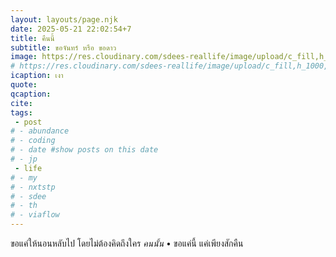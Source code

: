 ```yaml
---
layout: layouts/page.njk
date: 2025-05-21 22:02:54+7
title: คืนนี้
subtitle: ขอจันทร์ หรือ ขอดาว
image: https://res.cloudinary.com/sdees-reallife/image/upload/c_fill,h_800,w_1600/v1747921782/P_20160710_195559_BF_qo91oo.jpg
# https://res.cloudinary.com/sdees-reallife/image/upload/c_fill,h_1000,w_1800/v1747913324/IMG_1472_o8cpko.jpg
icaption: เงา
quote:
qcaption: 
cite: 
tags: 
 - post
# - abundance
# - coding
# - date #show posts on this date
# - jp
 - life
# - my
# - nxtstp
# - sdee
# - th
# - viaflow
---
```

ขอแค่ให้นอนหลับไป โดยไม่ต้องคิดถึงใคร *คนนั้น* • ขอแค่นี้ แค่เพียงสักคืน
